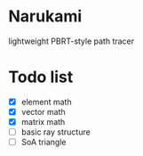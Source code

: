 # Narukami
lightweight PBRT-style path tracer

# Todo list
 - [x] element math 
 - [x] vector math
 - [x] matrix math
 - [ ] basic ray structure
 - [ ] SoA triangle
